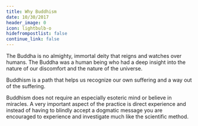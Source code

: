 ```yaml
---
title: Why Buddhism
date: 10/30/2017
header_image: 0
icon: lightbulb-o
hidefrompostlist: false
continue_link: false
---
```

The Buddha is no almighty, immortal deity that reigns and watches over humans.
The Buddha was a human being who had a deep insight into the nature of our discomfort and the 
nature of the universe.

Buddhism is a path that helps us recognize our own suffering and a way out of the suffering.

Buddhism does not require an especially esoteric mind or believe in miracles. 
A very important aspect of the practice is direct experience and instead of having to blindly
accept a dogmatic message you are encouraged to experience and investigate much like the scientific method.
